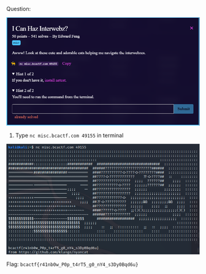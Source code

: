 Question:

![](https://github.com/MyNameIsZxM/CTF-Writeups/blob/main/2021/BCATCF%202.0/misc/I%20Can%20Haz%20Interwebz/Question.png)

1. Type `nc misc.bcactf.com 49155` in terminal

![](https://github.com/MyNameIsZxM/CTF-Writeups/blob/main/2021/BCATCF%202.0/misc/I%20Can%20Haz%20Interwebz/image.png)

Flag: `bcactf{r41nb0w_P0p_t4rT5_g0_nY4_s3Dy0Bqd6u}`
